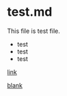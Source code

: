 # test.md

This file is test file.

* test
* test
* test

[link](https://app.codegrid.net/)

<a href="https://app.codegrid.net" target="_blank">blank</a>
